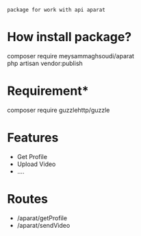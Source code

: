 ```
package for work with api aparat

```

# How install package?
composer require meysammaghsoudi/aparat
<br>
php artisan vendor:publish

# Requirement*
composer require guzzlehttp/guzzle

# Features

<ul>
    <li>Get Profile</li>
    <li>Upload Video</li>
    <li>....</li>
</ul>

# Routes

<ul>
    <li>/aparat/getProfile</li>
    <li>/aparat/sendVideo</li>
</ul>
